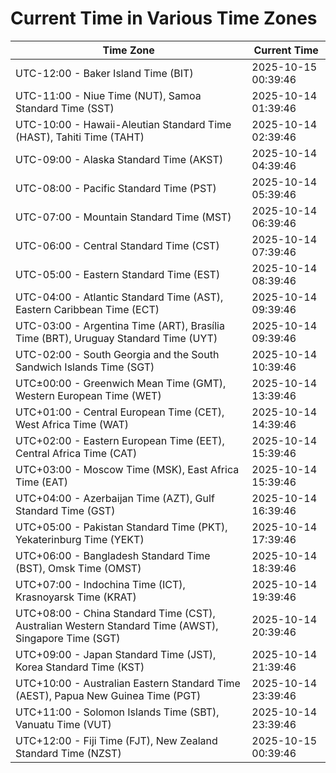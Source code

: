 # Current Time in Various Time Zones

| Time Zone | Current Time |
|-----------|--------------|
| UTC-12:00 - Baker Island Time (BIT) | 2025-10-15 00:39:46 |
| UTC-11:00 - Niue Time (NUT), Samoa Standard Time (SST) | 2025-10-14 01:39:46 |
| UTC-10:00 - Hawaii-Aleutian Standard Time (HAST), Tahiti Time (TAHT) | 2025-10-14 02:39:46 |
| UTC-09:00 - Alaska Standard Time (AKST) | 2025-10-14 04:39:46 |
| UTC-08:00 - Pacific Standard Time (PST) | 2025-10-14 05:39:46 |
| UTC-07:00 - Mountain Standard Time (MST) | 2025-10-14 06:39:46 |
| UTC-06:00 - Central Standard Time (CST) | 2025-10-14 07:39:46 |
| UTC-05:00 - Eastern Standard Time (EST) | 2025-10-14 08:39:46 |
| UTC-04:00 - Atlantic Standard Time (AST), Eastern Caribbean Time (ECT) | 2025-10-14 09:39:46 |
| UTC-03:00 - Argentina Time (ART), Brasília Time (BRT), Uruguay Standard Time (UYT) | 2025-10-14 09:39:46 |
| UTC-02:00 - South Georgia and the South Sandwich Islands Time (SGT) | 2025-10-14 10:39:46 |
| UTC±00:00 - Greenwich Mean Time (GMT), Western European Time (WET) | 2025-10-14 13:39:46 |
| UTC+01:00 - Central European Time (CET), West Africa Time (WAT) | 2025-10-14 14:39:46 |
| UTC+02:00 - Eastern European Time (EET), Central Africa Time (CAT) | 2025-10-14 15:39:46 |
| UTC+03:00 - Moscow Time (MSK), East Africa Time (EAT) | 2025-10-14 15:39:46 |
| UTC+04:00 - Azerbaijan Time (AZT), Gulf Standard Time (GST) | 2025-10-14 16:39:46 |
| UTC+05:00 - Pakistan Standard Time (PKT), Yekaterinburg Time (YEKT) | 2025-10-14 17:39:46 |
| UTC+06:00 - Bangladesh Standard Time (BST), Omsk Time (OMST) | 2025-10-14 18:39:46 |
| UTC+07:00 - Indochina Time (ICT), Krasnoyarsk Time (KRAT) | 2025-10-14 19:39:46 |
| UTC+08:00 - China Standard Time (CST), Australian Western Standard Time (AWST), Singapore Time (SGT) | 2025-10-14 20:39:46 |
| UTC+09:00 - Japan Standard Time (JST), Korea Standard Time (KST) | 2025-10-14 21:39:46 |
| UTC+10:00 - Australian Eastern Standard Time (AEST), Papua New Guinea Time (PGT) | 2025-10-14 23:39:46 |
| UTC+11:00 - Solomon Islands Time (SBT), Vanuatu Time (VUT) | 2025-10-14 23:39:46 |
| UTC+12:00 - Fiji Time (FJT), New Zealand Standard Time (NZST) | 2025-10-15 00:39:46 |
